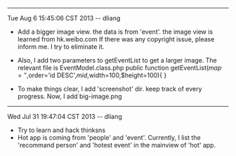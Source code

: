 ----------------------------------------------------------
Tue Aug  6 15:45:06 CST 2013 -- dliang
- Add a bigger image view. the data is from 'event'.
    the image view is learned from hk.weibo.com
    If there was any copyright issue, please inform me. 
    I try to eliminate it.

-  Also, I add two parameters to getEventList to get a larger image.
    The relevant file is EventModel.class.php
    public function getEventList($map='',$order='id DESC',$mid,$width=100,$height=100){
    }

- To make things clear, I add 'screenshot' dir. 
  keep track of every progress.
  Now, I add big-image.png

----------------------------------------------------------
Wed Jul 31 19:47:04 CST 2013 -- dliang

- Try to learn and hack thinksns
- Hot app is coming from 'people' and 'event'.
  Currently, I list the 'recommand person' and 
    'hotest event' in the mainview of 'hot' app.
